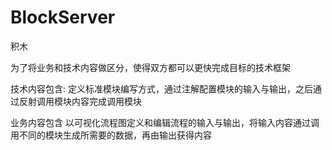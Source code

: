 # BlockServer
积木

为了将业务和技术内容做区分，使得双方都可以更快完成目标的技术框架

技术内容包含:
定义标准模块编写方式，通过注解配置模块的输入与输出，之后通过反射调用模块内容完成调用模块

业务内容包含
以可视化流程图定义和编辑流程的输入与输出，将输入内容通过调用不同的模块生成所需要的数据，再由输出获得内容

